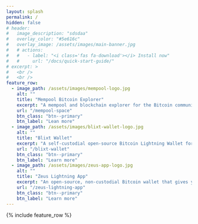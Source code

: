 ```yaml
---
layout: splash
permalink: /
hidden: false
# header:
#   image_description: "sdsdaa"
#   overlay_color: "#5e616c"
#   overlay_image: /assets/images/main-banner.jpg
#   # actions:
#   #   - label: "<i class='fas fa-download'></i> Install now"
#   #     url: "/docs/quick-start-guide/"
# excerpt: >
#   <br />
#   <br />
feature_row:
  - image_path: /assets/images/mempool-logo.jpg
    alt: ""
    title: "Mempool Bitcoin Explorer"
    excerpt: "A mempool and blockchain explorer for the Bitcoin community, focusing on the transaction fee market and multi-layer ecosystem, completely self-hosted.<br><br>Our contribution: Translation + Sponsorship."
    url: "/mempool-space" 
    btn_class: "btn--primary"
    btn_label: "Lean more"
  - image_path: /assets/images/blixt-wallet-logo.jpg
    alt: ""
    title: "Blixt Wallet"
    excerpt: "A self-custodial open-source Bitcoin Lightning Wallet for Android with focus on usability and user experience, powered by lnd and Neutrino SPV.<br><br>Our contribution: Translation."
    url: "/blixt-wallet"
    btn_class: "btn--primary"
    btn_label: "Learn more"
  - image_path: /assets/images/zeus-app-logo.jpg
    alt: ""
    title: "Zeus Lightning App"
    excerpt: "An open-source, non-custodial Bitcoin wallet that gives you full control over how you make payments. Make lightning fast payments in the palm of your hand.<br><br>Our contribution: Translation."
    url: "/zeus-lightning-app"
    btn_class: "btn--primary"
    btn_label: "Learn more"      
---
```


{% include feature_row %}